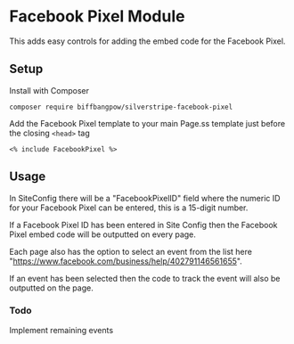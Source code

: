 # Facebook Pixel Module

This adds easy controls for adding the embed code for the Facebook Pixel.

## Setup

Install with Composer

`composer require biffbangpow/silverstripe-facebook-pixel`

Add the Facebook Pixel template to your main Page.ss template just before the closing `<head>` tag

`<% include FacebookPixel %>`

## Usage

In SiteConfig there will be a "FacebookPixelID" field where the numeric ID for your Facebook Pixel can be entered, this is a 15-digit number.

If a Facebook Pixel ID has been entered in Site Config then the Facebook Pixel embed code will be outputted on every page.

Each page also has the option to select an event from the list here "https://www.facebook.com/business/help/402791146561655".

If an event has been selected then the code to track the event will also be outputted on the page.

### Todo

Implement remaining events
